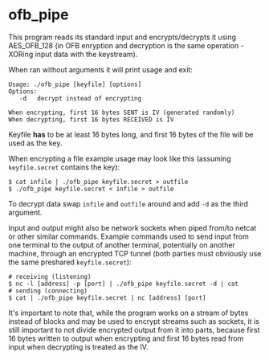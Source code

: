 # ofb_pipe

This program reads its standard input and encrypts/decrypts it using AES_OFB_128 (in OFB enryption and decryption is the same operation - XORing input data with the keystream).

When ran without arguments it will print usage and exit:

```
Usage: ./ofb_pipe [keyfile] [options]
Options:
   -d   decrypt instead of encrypting

When encrypting, first 16 bytes SENT is IV (generated randomly)
When decrypting, first 16 bytes RECEIVED is IV
```

Keyfile __has__ to be at least 16 bytes long, and first 16 bytes of the file will be used as the key.

When encrypting a file example usage may look like this (assuming `keyfile.secret` contains the key):
```
$ cat infile | ./ofb_pipe keyfile.secret > outfile
$ ./ofb_pipe keyfile.secret < infile > outfile
```

To decrypt data swap `infile` and `outfile` around and add `-d` as the third argument.

Input and output might also be network sockets when piped from/to netcat or other similar commands. Example commands used to send input from one terminal to the output of another terminal, potentially on another machine, through an encrypted TCP tunnel (both parties must obviously use the same preshared `keyfile.secret`):

```
# receiving (listening)
$ nc -l [address] -p [port] | ./ofb_pipe keyfile.secret -d | cat
# sending (connecting)
$ cat | ./ofb_pipe keyfile.secret | nc [address] [port]
```

It's important to note that, while the program works on a stream of bytes instead of blocks and may be used to encrypt streams such as sockets, it is still important to not divide encrypted output from it into parts, because first 16 bytes written to output when encrypting and first 16 bytes read from input when decrypting is treated as the IV.
